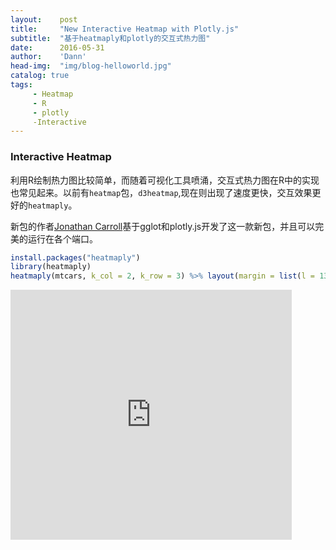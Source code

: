 ```yaml
---
layout:    post
title:     "New Interactive Heatmap with Plotly.js"
subtitle:  "基于heatmaply和plotly的交互式热力图"
date:      2016-05-31
author:    'Dann'
head-img:  "img/blog-helloworld.jpg"
catalog: true
tags:
     - Heatmap
     - R
     - plotly
     -Interactive
---
```


 ### Interactive Heatmap

 利用R绘制热力图比较简单，而随着可视化工具喷涌，交互式热力图在R中的实现也常见起来。以前有`heatmap`包，`d3heatmap`,现在则出现了速度更快，交互效果更好的`heatmaply`。

新包的作者<a href="https://gist.github.com/jonocarroll">Jonathan Carroll</a>基于gglot和plotly.js开发了这一款新包，并且可以完美的运行在各个端口。

```r
install.packages("heatmaply")
library(heatmaply)
heatmaply(mtcars, k_col = 2, k_row = 3) %>% layout(margin = list(l = 130, b = 40))
```
<iframe src="https://plot.ly/~talgalili/23.embed" width="450" height="400" frameborder="0" scrolling="no"></iframe>